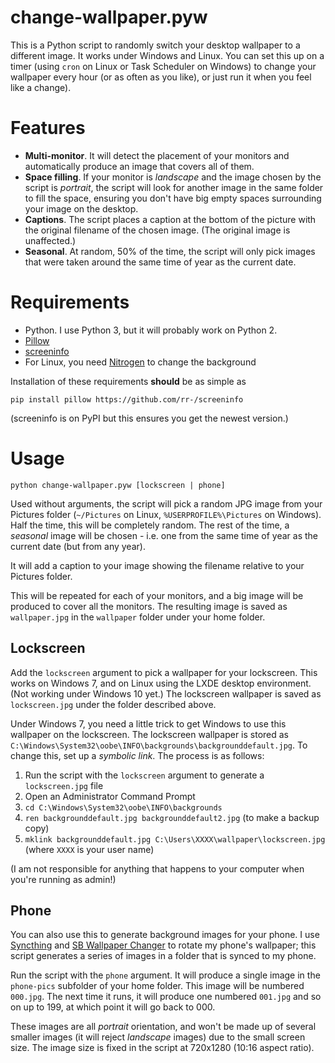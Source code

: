 # change-wallpaper.pyw

This is a Python script to randomly switch your desktop wallpaper to a different image. It works under Windows and Linux. You can set this up on a timer (using `cron` on Linux or Task Scheduler on Windows) to change your wallpaper every hour (or as often as you like), or just run it when you feel like a change).

# Features

- **Multi-monitor**. It will detect the placement of your monitors and automatically produce an image that covers all of them.
- **Space filling**. If your monitor is *landscape* and the image chosen by the script is *portrait*, the script will look for another image in the same folder to fill the space, ensuring you don't have big empty spaces surrounding your image on the desktop.
- **Captions**. The script places a caption at the bottom of the picture with the original filename of the chosen image. (The original image is unaffected.)
- **Seasonal**. At random, 50% of the time, the script will only pick images that were taken around the same time of year as the current date.

# Requirements

- Python. I use Python 3, but it will probably work on Python 2.
- [Pillow](https://python-pillow.org/)
- [screeninfo](https://github.com/rr-/screeninfo)
- For Linux, you need [Nitrogen](https://github.com/l3ib/nitrogen) to change the background

Installation of these requirements **should** be as simple as

`pip install pillow https://github.com/rr-/screeninfo`

(screeninfo is on PyPI but this ensures you get the newest version.)

# Usage

`python change-wallpaper.pyw [lockscreen | phone]`

Used without arguments, the script will pick a random JPG image from your Pictures folder (`~/Pictures` on Linux, `%USERPROFILE%\Pictures` on Windows). Half the time, this will be completely random. The rest of the time, a *seasonal* image will be chosen - i.e. one from the same time of year as the current date (but from any year).

It will add a caption to your image showing the filename relative to your Pictures folder.

This will be repeated for each of your monitors, and a big image will be produced to cover all the monitors. The resulting image is saved as `wallpaper.jpg` in the `wallpaper` folder under your home folder.

## Lockscreen

Add the `lockscreen` argument to pick a wallpaper for your lockscreen. This works on Windows 7, and on Linux using the LXDE desktop environment. (Not working under Windows 10 yet.) The lockscreen wallpaper is saved as `lockscreen.jpg` under the folder described above.

Under Windows 7, you need a little trick to get Windows to use this wallpaper on the lockscreen. The lockscreen wallpaper is stored as `C:\Windows\System32\oobe\INFO\backgrounds\backgrounddefault.jpg`. To change this, set up a *symbolic link*. The process is as follows:

1. Run the script with the `lockscreen` argument to generate a `lockscreen.jpg` file
2. Open an Administrator Command Prompt
3. `cd C:\Windows\System32\oobe\INFO\backgrounds`
4. `ren backgrounddefault.jpg backgrounddefault2.jpg` (to make a backup copy)
5. `mklink backgrounddefault.jpg C:\Users\XXXX\wallpaper\lockscreen.jpg` (where `XXXX` is your user name)

(I am not responsible for anything that happens to your computer when you're running as admin!)

## Phone

You can also use this to generate background images for your phone. I use [Syncthing](https://syncthing.net/) and [SB Wallpaper Changer](https://play.google.com/store/apps/details?id=com.shirobakama.wpchanger&hl=en_GB) to rotate my phone's wallpaper; this script generates a series of images in a folder that is synced to my phone.

Run the script with the `phone` argument. It will produce a single image in the `phone-pics` subfolder of your home folder. This image will be numbered `000.jpg`. The next time it runs, it will produce one numbered `001.jpg` and so on up to 199, at which point it will go back to 000.

These images are all *portrait* orientation, and won't be made up of several smaller images (it will reject *landscape* images) due to the small screen size. The image size is fixed in the script at 720x1280 (10:16 aspect ratio).
